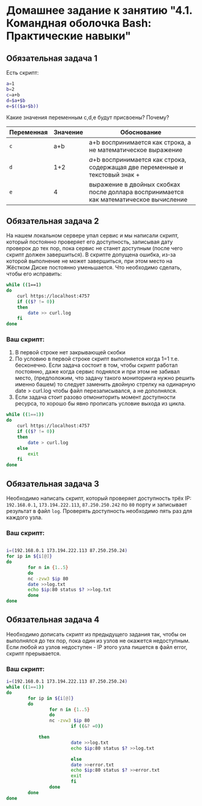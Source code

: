 # Домашнее задание к занятию "4.1. Командная оболочка Bash: Практические навыки"

## Обязательная задача 1

Есть скрипт:
```bash
a=1
b=2
c=a+b
d=$a+$b
e=$(($a+$b))
```

Какие значения переменным c,d,e будут присвоены? Почему?

| Переменная  | Значение | Обоснование |
| ------------- | ------------- | ------------- |
| `c`  | a+b  | a+b воспринимается как строка, а не математическое выражение |
| `d`  | 1+2  | $a+$b воспринимается как строка, содержащая две переменные и текстовый знак + |
| `e`  | 4  | выражение в двойных скобках после доллара воспринимается как математическое вычисление |


## Обязательная задача 2
На нашем локальном сервере упал сервис и мы написали скрипт, который постоянно проверяет его доступность, записывая дату проверок до тех пор, пока сервис не станет доступным (после чего скрипт должен завершиться). В скрипте допущена ошибка, из-за которой выполнение не может завершиться, при этом место на Жёстком Диске постоянно уменьшается. Что необходимо сделать, чтобы его исправить:
```bash
while ((1==1)
do
	curl https://localhost:4757
	if (($? != 0))
	then
		date >> curl.log
	fi
done
```

### Ваш скрипт:
1. В первой строке нет закрывающей скобки
2. По условию в первой строке скрипт выполняется когда 1=1 т.е. бесконечно. Если задача состоит в том, чтобы скрипт работал постоянно, даже когда сервис поднялся и при этом не забивал место, (предположим, что задачу такого мониторинга нужно решить именно башем) то следует заменить двойную стрелку на одинарную date > curl.log чтобы файл перезаписывался, а не дополнялся.
3. Если задача стоит разово отмониторить момент доступности ресурса, то хорошо бы явно прописать условие выхода из цикла.

```bash
while ((1==1))
do
	curl https://localhost:4757
	if (($? != 0))
	then
		date > curl.log
	else
		exit
	fi
done
```

## Обязательная задача 3
Необходимо написать скрипт, который проверяет доступность трёх IP: `192.168.0.1`, `173.194.222.113`, `87.250.250.242` по `80` порту и записывает результат в файл `log`. Проверять доступность необходимо пять раз для каждого узла.

### Ваш скрипт:
```bash

i=(192.168.0.1 173.194.222.113 87.250.250.24)
for ip in ${i[@]}
do
        for n in {1..5}
        do
        nc -zvw3 $ip 80
        date >>log.txt
        echo $ip:80 status $? >>log.txt
        done
done

```

## Обязательная задача 4
Необходимо дописать скрипт из предыдущего задания так, чтобы он выполнялся до тех пор, пока один из узлов не окажется недоступным. Если любой из узлов недоступен - IP этого узла пишется в файл error, скрипт прерывается.

### Ваш скрипт:
```bash
i=(192.168.0.1 173.194.222.113 87.250.250.24)
while ((1==1))
do
        for ip in ${i[@]}
        do
                for n in {1..5}
                do
                nc -zvw3 $ip 80
                        if ((&? =0))

			then
                        date >>log.txt
                        echo $ip:80 status $? >>log.txt

                        else
                        date >>error.txt
                        echo $ip:80 status $? >>error.txt
                        exit
                        fi
                done
        done
done
```

